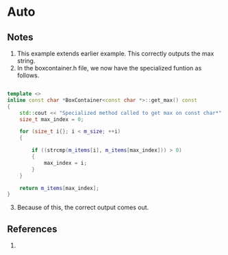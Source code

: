 # Auto

## Notes
1. This example extends earlier example. This correctly outputs the max string. 
2. In the boxcontainer.h file, we now have the specialized funtion as follows.

```cpp

template <>
inline const char *BoxContainer<const char *>::get_max() const
{
	std::cout << "Specialized method called to get max on const char*" << std::endl;
	size_t max_index = 0;

	for (size_t i{}; i < m_size; ++i)
	{

		if ((strcmp(m_items[i], m_items[max_index])) > 0)
		{
			max_index = i;
		}
	}

	return m_items[max_index];
}
```

3. Because of this, the correct output comes out. 


## References

1. 

